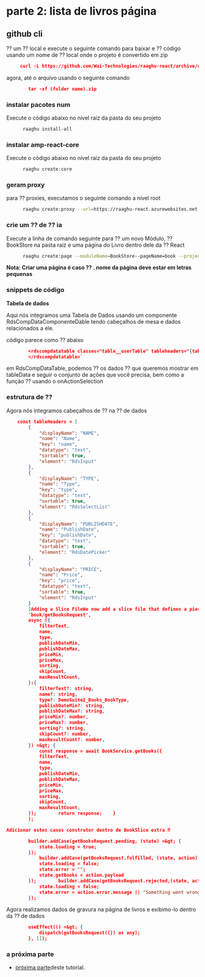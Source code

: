 # parte 2: lista de livros página
## github cli
⁇  um ⁇  local e execute o seguinte comando para baixar e ⁇  código usando um nome de ⁇  local onde o projeto é convertido em zip
```json
     curl -L https://github.com/Wai-Technologies/raaghu-react/archive/development-abp.zip --output (folder name).zip
```
agora, até o arquivo usando o seguinte comando
```json
        tar -xf (folder name).zip
```
### instalar pacotes num
Execute o código abaixo no nível raiz da pasta do seu projeto
```bash
      raaghu install-all
```
### instalar amp-react-core
Execute o código abaixo no nível raiz da pasta do seu projeto
```bash
      raaghu create:core
```
### geram proxy
para ⁇  proxies, executamos o seguinte comando a nível root
```bash
      raaghu create:proxy --url=https://raaghu-react.azurewebsites.net
```
### crie um ⁇  de ⁇ ia
Execute a linha de comando seguinte para ⁇  um novo Módulo, ⁇  BookStore na pasta raiz e uma página do Livro dentro dele da ⁇  React
```bash
      raaghu create:page --moduleName=BookStore--pageName=book --projectName=Acme.BookStore
```
**Nota: Criar uma página é caso ⁇ . nome da página deve estar em letras pequenas**
### snippets de código
**Tabela de dados**

Aqui nós integramos uma Tabela de Dados usando um componente RdsCompDataComponenteDable tendo cabeçalhos de mesa e dados relacionados a ele.

código parece como ⁇  abaixo
```json
        <rdscompdatatable classes="table__userTable" tableheaders="{tableHeaders}" pagination="{true}" tabledata="{Data}" onactionselection="{onActionSelection}" recordsperpage="{5}" recordsperpageselectlistoption="{true}">`
        </rdscompdatatable>`
```
em RdsCompDataTable, podemos ⁇  os dados ⁇  que queremos mostrar em tableData e seguir o conjunto de ações que você precisa, bem como a função ⁇  usando o onActionSelection
### estrutura de ⁇
Agora nós integramos cabeçalhos de ⁇  na ⁇  de dados
```json
    const tableHeaders = [
        {
            "displayName": "NAME",
            "name": "Name",
            "key": "name",
            "datatype": "text",
            "sortable": true,
            "element": "RdsInput"
        },
        {
            "displayName": "TYPE",
            "name": "Type",
            "key": "type",
            "datatype": "text",
            "sortable": true,
            "element": "RdsSelectList"
        },
        {
            "displayName": "PUBLISHDATE",
            "name": "PublishDate",
            "key": "publishDate",
            "datatype": "text",
            "sortable": true,
            "element": "RdsDatePicker"
        },
        {
            "displayName": "PRICE",
            "name": "Price",
            "key": "price",
            "datatype": "text",
            "sortable": true,
            "element": "RdsInput"
        }
        ]Adding a Slice FileWe now add a slice file that defines a piece of state and its corresponding reducer functions    export const getBooksRequest = createAsyncThunk(
        'book/getBooksRequest',
        async ({
            filterText,
            name,
            type,
            publishDateMin,
            publishDateMax,
            priceMin,
            priceMax,
            sorting,
            skipCount,
            maxResultCount,
        }:{
            filterText?: string,
            name?: string,
            type?: DemoSuite2_Books_BookType,
            publishDateMin?: string,
            publishDateMax?: string,
            priceMin?: number,
            priceMax?: number,
            sorting?: string,
            skipCount?: number,
            maxResultCount?: number,
        }) =&gt; {
            const response = await BookService.getBooks({
            filterText,
            name,
            type,
            publishDateMin,
            publishDateMax,
            priceMin,
            priceMax,
            sorting,
            skipCount,
            maxResultCount,
        });        return response;    }
        );

Adicionar estes casos construtor dentro de BookSlice extra ⁇

        builder.addCase(getBooksRequest.pending, (state) =&gt; {
            state.loading = true;
        });
            builder.addCase(getBooksRequest.fulfilled, (state, action) =&gt; {
            state.loading = false;
            state.error = "";
            state.getBooks = action.payload
        });        builder.addCase(getBooksRequest.rejected,(state, action)=&gt; {
            state.loading = false;
            state.error = action.error.message || "Something went wrong";
        });
```

Agora realizamos dados de gravura na página de livros e exibimo-lo dentro da ⁇  de dados
```json
        useEffect(() =&gt; {
            dispatch(getBooksRequest({}) as any);
        }, []);
```
### a próxima parte

- [próxima parte](Creating-Updating-And-Deleting-Book.md "")deste tutorial.

